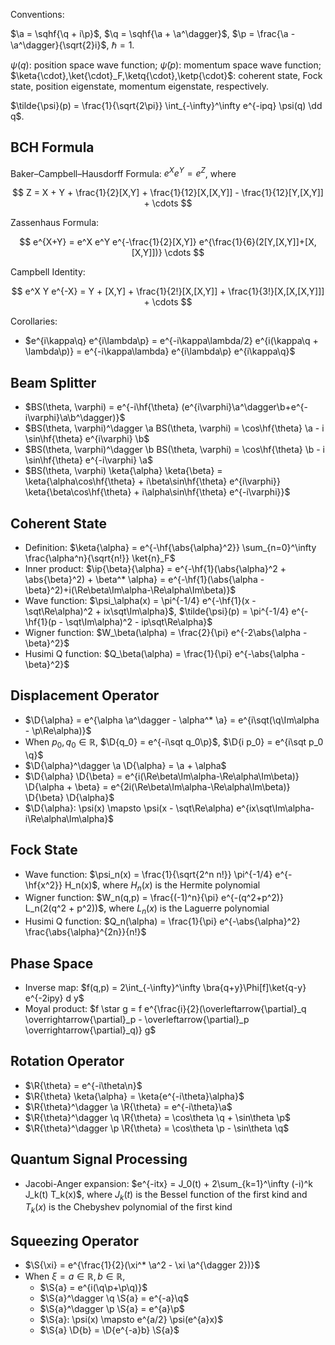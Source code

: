 
Conventions:

$\a = \sqhf{\q + i\p}$, $\q = \sqhf{\a + \a^\dagger}$, $\p = \frac{\a - \a^\dagger}{\sqrt{2}i}$, $\hbar = 1$.

$\psi(q)$: position space wave function; $\tilde{\psi}(p)$: momentum space wave function; $\keta{\cdot},\ket{\cdot}_F,\ketq{\cdot},\ketp{\cdot}$: coherent state, Fock state, position eigenstate, momentum eigenstate, respectively.

$\tilde{\psi}(p) = \frac{1}{\sqrt{2\pi}} \int_{-\infty}^\infty e^{-ipq} \psi(q) \dd q$.


## BCH Formula

Baker–Campbell–Hausdorff Formula: $e^Xe^Y = e^Z$, where

$$
Z = X + Y + \frac{1}{2}[X,Y] + \frac{1}{12}[X,[X,Y]] - \frac{1}{12}[Y,[X,Y]] + \cdots
$$

Zassenhaus Formula:

$$
e^{X+Y} = e^X e^Y e^{-\frac{1}{2}[X,Y]} e^{\frac{1}{6}(2[Y,[X,Y]]+[X,[X,Y]])} \cdots
$$

Campbell Identity:

$$
e^X Y e^{-X} = Y + [X,Y] + \frac{1}{2!}[X,[X,Y]] + \frac{1}{3!}[X,[X,[X,Y]]] + \cdots
$$

Corollaries:
- $e^{i\kappa\q} e^{i\lambda\p} = e^{-i\kappa\lambda/2} e^{i(\kappa\q + \lambda\p)} = e^{-i\kappa\lambda} e^{i\lambda\p} e^{i\kappa\q}$


## Beam Splitter

- $BS(\theta, \varphi) = e^{-i\hf{\theta} (e^{i\varphi}\a^\dagger\b+e^{-i\varphi}\a\b^\dagger)}$
- $BS(\theta, \varphi)^\dagger \a BS(\theta, \varphi) = \cos\hf{\theta} \a - i \sin\hf{\theta} e^{i\varphi} \b$
- $BS(\theta, \varphi)^\dagger \b BS(\theta, \varphi) = \cos\hf{\theta} \b - i \sin\hf{\theta} e^{-i\varphi} \a$
- $BS(\theta, \varphi) \keta{\alpha} \keta{\beta} = \keta{\alpha\cos\hf{\theta} + i\beta\sin\hf{\theta} e^{i\varphi}} \keta{\beta\cos\hf{\theta} + i\alpha\sin\hf{\theta} e^{-i\varphi}}$


## Coherent State

- Definition: $\keta{\alpha} = e^{-\hf{\abs{\alpha}^2}} \sum_{n=0}^\infty \frac{\alpha^n}{\sqrt{n!}} \ket{n}_F$
- Inner product: $\ip{\beta}{\alpha} = e^{-\hf{1}(\abs{\alpha}^2 + \abs{\beta}^2) + \beta^* \alpha} = e^{-\hf{1}(\abs{\alpha - \beta}^2)+i(\Re\beta\Im\alpha-\Re\alpha\Im\beta)}$
- Wave function: $\psi_\alpha(x) = \pi^{-1/4} e^{-\hf{1}(x - \sqt\Re\alpha)^2 + ix\sqt\Im\alpha}$, $\tilde{\psi}(p) = \pi^{-1/4} e^{-\hf{1}(p - \sqt\Im\alpha)^2 - ip\sqt\Re\alpha}$
- Wigner function: $W_\beta(\alpha) = \frac{2}{\pi} e^{-2\abs{\alpha - \beta}^2}$
- Husimi Q function: $Q_\beta(\alpha) = \frac{1}{\pi} e^{-\abs{\alpha - \beta}^2}$



## Displacement Operator

- $\D{\alpha} = e^{\alpha \a^\dagger - \alpha^* \a} = e^{i\sqt(\q\Im\alpha - \p\Re\alpha)}$
- When $p_0,q_0\in\mathbb{R}$, $\D{q_0} = e^{-i\sqt q_0\p}$, $\D{i p_0} = e^{i\sqt p_0 \q}$
- $\D{\alpha}^\dagger \a \D{\alpha} = \a + \alpha$
- $\D{\alpha} \D{\beta} = e^{i(\Re\beta\Im\alpha-\Re\alpha\Im\beta)} \D{\alpha + \beta} = e^{2i(\Re\beta\Im\alpha-\Re\alpha\Im\beta)} \D{\beta} \D{\alpha}$
- $\D{\alpha}: \psi(x) \mapsto \psi(x - \sqt\Re\alpha) e^{ix\sqt\Im\alpha-i\Re\alpha\Im\alpha}$


## Fock State

- Wave function: $\psi_n(x) = \frac{1}{\sqrt{2^n n!}} \pi^{-1/4} e^{-\hf{x^2}} H_n(x)$, where $H_n(x)$ is the Hermite polynomial
- Wigner function: $W_n(q,p) = \frac{(-1)^n}{\pi} e^{-(q^2+p^2)} L_n(2(q^2 + p^2))$, where $L_n(x)$ is the Laguerre polynomial
- Husimi Q function: $Q_n(\alpha) = \frac{1}{\pi} e^{-\abs{\alpha}^2} \frac{\abs{\alpha}^{2n}}{n!}$


## Phase Space

- Inverse map: $f(q,p) = 2\int_{-\infty}^\infty \bra{q+y}\Phi[f]\ket{q-y} e^{-2ipy} d y$
- Moyal product: $f \star g = f e^{\frac{i}{2}(\overleftarrow{\partial}_q \overrightarrow{\partial}_p - \overleftarrow{\partial}_p \overrightarrow{\partial}_q)} g$


## Rotation Operator

- $\R{\theta} = e^{-i\theta\n}$
- $\R{\theta} \keta{\alpha} = \keta{e^{-i\theta}\alpha}$
- $\R{\theta}^\dagger \a \R{\theta} = e^{-i\theta}\a$
- $\R{\theta}^\dagger \q \R{\theta} = \cos\theta \q + \sin\theta \p$
- $\R{\theta}^\dagger \p \R{\theta} = \cos\theta \p - \sin\theta \q$


## Quantum Signal Processing

- Jacobi-Anger expansion: $e^{-itx} = J_0(t) + 2\sum_{k=1}^\infty (-i)^k J_k(t) T_k(x)$, where $J_k(t)$ is the Bessel function of the first kind and $T_k(x)$ is the Chebyshev polynomial of the first kind


## Squeezing Operator

- $\S{\xi} = e^{\frac{1}{2}(\xi^* \a^2 - \xi \a^{\dagger 2})}$
- When $\xi=a\in\mathbb{R},b\in\mathbb{R}$,
    - $\S{a} = e^{i(\q\p+\p\q)}$
    - $\S{a}^\dagger \q \S{a} = e^{-a}\q$
    - $\S{a}^\dagger \p \S{a} = e^{a}\p$
    - $\S{a}: \psi(x) \mapsto e^{a/2} \psi(e^{a}x)$
    - $\S{a} \D{b} = \D{e^{-a}b} \S{a}$
